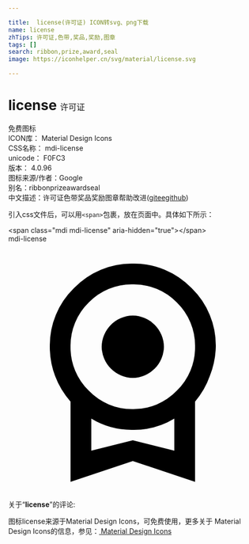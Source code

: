 ```yaml
---

title:  license(许可证) ICON转svg、png下载
name: license
zhTips: 许可证,色带,奖品,奖励,图章
tags: []
search: ribbon,prize,award,seal
image: https://iconhelper.cn/svg/material/license.svg

---
```


# license  <small style="font-size: 60%;font-weight: 100">许可证</small>


<div class="detail-page">
<p>
<span><span class="badge-success badge">免费图标</span> </span>
<br/>
<span>
ICON库：
<span class="badge-secondary badge">Material Design Icons</span> 
</span>
<br/>
<span>
CSS名称：
<span class="badge-secondary badge">mdi-license</span> 
</span>
<br/>
<span>
unicode：
<span class="badge-secondary badge">F0FC3</span> 
<copy-btn content='F0FC3' btn-title=""></copy-btn>
<copy-btn :content='String.fromCodePoint(parseInt("F0FC3", 16))' btn-title="复制U"></copy-btn>
</span>
<br/>
<span>
版本：
<span class="badge-secondary badge">4.0.96</span> 
</span>
<br/>
<span>图标来源/作者：<span class="badge-light badge">Google</span></span> 
<br/>
<span>别名：<span class="badge-light badge">ribbon</span><span class="badge-light badge">prize</span><span class="badge-light badge">award</span><span class="badge-light badge">seal</span></span><br/><span class="zh-detail">中文描述：<span class="badge-primary badge">许可证</span><span class="badge-primary badge">色带</span><span class="badge-primary badge">奖品</span><span class="badge-primary badge">奖励</span><span class="badge-primary badge">图章</span><span class="help-link"><span>帮助改进</span>(<a href="https://gitee.com/liuwave/icon-helper/edit/master/json/material/license.json" target="_blank" rel="noopener noreferrer">gitee</a><a href="https://github.com/liuwave/icon-helper/edit/master/json/material/license.json" target="_blank" rel="noopener noreferrer">github</a></span>)</span><br/>
</p>
</div>
<div class="alert alert-dark">
  <i class="mdi mdi-license mdi-48px"></i>
  <i class="mdi mdi-license mdi-36px"></i>
  <i class="mdi mdi-license mdi-24px"></i>
  <i class="mdi mdi-license mdi-18px"></i>
</div>
<div>
  <p>引入css文件后，可以用<code>&lt;span&gt;</code>包裹，放在页面中。具体如下所示：    
  </p>
  <div class="alert alert-primary" style="font-size: 14px">
    &lt;span class="mdi mdi-license" aria-hidden="true"&gt;&lt;/span&gt;
    <copy-btn content='<span class="mdi mdi-license" aria-hidden="true"></span>'></copy-btn>
  </div>
  <div class="alert alert-secondary">
    <i class="mdi mdi-license"
    style="font-size: 24px"
    aria-hidden="true"></i> mdi-license
    <copy-btn content="mdi-license" btn-title="复制图标名称"></copy-btn>
  </div>
</div>
<div id="svg" class="svg-wrap">
<svg xmlns="http://www.w3.org/2000/svg" viewBox="0 0 24 24"><path d="M9 10A3.04 3.04 0 0 1 12 7A3.04 3.04 0 0 1 15 10A3.04 3.04 0 0 1 12 13A3.04 3.04 0 0 1 9 10M12 19L16 20V16.92A7.54 7.54 0 0 1 12 18A7.54 7.54 0 0 1 8 16.92V20M12 4A5.78 5.78 0 0 0 7.76 5.74A5.78 5.78 0 0 0 6 10A5.78 5.78 0 0 0 7.76 14.23A5.78 5.78 0 0 0 12 16A5.78 5.78 0 0 0 16.24 14.23A5.78 5.78 0 0 0 18 10A5.78 5.78 0 0 0 16.24 5.74A5.78 5.78 0 0 0 12 4M20 10A8.04 8.04 0 0 1 19.43 12.8A7.84 7.84 0 0 1 18 15.28V23L12 21L6 23V15.28A7.9 7.9 0 0 1 4 10A7.68 7.68 0 0 1 6.33 4.36A7.73 7.73 0 0 1 12 2A7.73 7.73 0 0 1 17.67 4.36A7.68 7.68 0 0 1 20 10Z" /></svg>
</div>
<detail full-name='mdi-license'></detail>
<div class="icon-detail__container">
<p>关于“<b>license</b>”的评论:</p>
</div>
<Vssue title="关于“license”的评论" />    
<div><p>图标license来源于Material Design Icons，可免费使用，更多关于 Material Design Icons的信息，参见：<a target="_blank" href="https://iconhelper.cn/material.html"> Material Design Icons</a>
</p></div>
